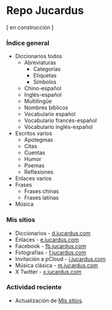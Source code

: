 # Repo Jucardus

[ en construcción ]

### Índice general

* Diccionarios todos
  * Abreviaturas
    * Categorías
    * Etiquetas
    * Símbolos
  * Chino-español
  * Inglés-español
  * Multilingüe
  * Nombres bíblicos
  * Vocabulario español
  * Vocabulario francés-español
  * Vocabulario inglés-español
* Escritos varios
  * Apotegmas
  * Citas
  * Cuentas
  * Humor
  * Poemas
  * Reflexiones
* Enlaces varios
* Frases
  * Frases chinas
  * Frases latinas
* Música

### Mis sitios

* Diccionarios - [d.jucardus.com](https://d.jucardus.com)
* Enlaces - [e.jucardus.com](https://e.jucardus.com)
* Facebook - [fb.jucardus.com](https://fb.jucardus.com)
* Fotografías - [f.jucardus.com](https://f.jucardus.com)
* Invitación a pCloud - [i.jucardus.com](https://i.jucardus.com)
* Música clásica - [m.jucardus.com](https://m.jucardus.com)
* X Twitter - [x.jucardus.com](https://x.jucardus.com)

### Actividad reciente

* Actualización de [Mis sitios](https://github.com/jucardus/repo/blob/main/readme.md).
